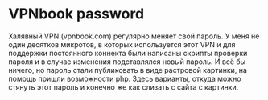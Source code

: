 # VPNbook password

Халявный VPN (vpnbook.com) регулярно меняет свой пароль. У меня не один десятков микротов, в которых используется этот VPN и для поддержки
постоянного коннекта были написаны скрипты проверки пароля и в случае изменения подставлялся новый пароль. И всё бы ничего, но пароль стали
публиковать в виде растровой картинки, на помощь пришли возможности php. Здесь варианты, откуда можно стянуть этот пароль и конечно же как
слизать с сайта с картинки.
